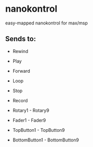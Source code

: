 nanokontrol
===========

easy-mapped nanokontrol for max/msp

## Sends to:

*	Rewind

*	Play

*	Forward

*	Loop

*	Stop

*	Record

*	Rotary1 - Rotary9

*	Fader1 - Fader9

*	TopButton1 - TopButton9

*	BottomButton1 - BottomButton9